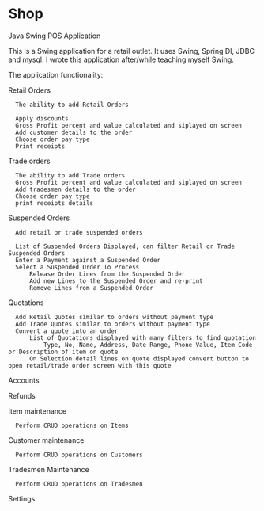 # Shop
Java Swing POS Application

This is a Swing application for a retail outlet. It uses Swing, Spring DI, JDBC and mysql. I wrote this application after/while teaching myself Swing.

The application functionality:

  Retail Orders
    
      The ability to add Retail Orders
      
      Apply discounts
      Gross Profit percent and value calculated and siplayed on screen
      Add customer details to the order
      Choose order pay type
      Print receipts
    
  Trade orders
  
      The ability to add Trade orders
      Gross Profit percent and value calculated and siplayed on screen
      Add tradesmen details to the order
      Choose order pay type
      print receipts details
      
  Suspended Orders
  
      Add retail or trade suspended orders
      
      List of Suspended Orders Displayed, can filter Retail or Trade Suspended Orders
      Enter a Payment against a Suspended Order
      Select a Suspended Order To Process
          Release Order Lines from the Suspended Order
          Add new Lines to the Suspended Order and re-print
          Remove Lines from a Suspended Order
  
  Quotations
  
      Add Retail Quotes similar to orders without payment type
      Add Trade Quotes similar to orders without payment type
      Convert a quote into an order
          List of Quotations displayed with many filters to find quotation
              Type, No, Name, Address, Date Range, Phone Value, Item Code or Description of item on quote
          On Selection detail lines on quote displayed convert button to open retail/trade order screen with this quote
  
  Accounts
  
  Refunds
  
  Item maintenance
  
      Perform CRUD operations on Items
  
  Customer maintenance
  
      Perform CRUD operations on Customers
  
  Tradesmen Maintenance
  
      Perform CRUD operations on Tradesmen
      
  Settings
